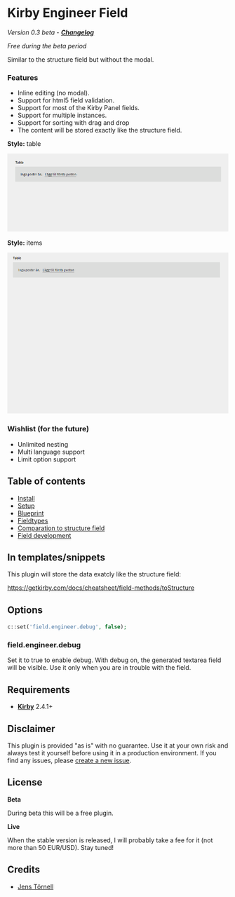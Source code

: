 # Kirby Engineer Field

*Version 0.3 beta* - ***[Changelog](docs/changelog.md)***

*Free during the beta period*

Similar to the structure field but without the modal.

### Features

- Inline editing (no modal).
- Support for html5 field validation. 
- Support for most of the Kirby Panel fields.
- Support for multiple instances.
- Support for sorting with drag and drop
- The content will be stored exactly like the structure field.

**Style:** table

![](docs/table.gif)

**Style:** items

![](docs/items.gif)

### Wishlist (for the future)

- Unlimited nesting
- Multi language support
- Limit option support

## Table of contents

- [Install](docs/install.md)
- [Setup](docs/setup.md)
- [Blueprint](docs/blueprint.md)
- [Fieldtypes](docs/fieldtypes.md)
- [Comparation to structure field](docs/compare.md)
- [Field development](docs/development.md)


## In templates/snippets

This plugin will store the data exatcly like the structure field:

https://getkirby.com/docs/cheatsheet/field-methods/toStructure

## Options

```php
c::set('field.engineer.debug', false);
```

### field.engineer.debug

Set it to true to enable debug. With debug on, the generated textarea field will be visible. Use it only when you are in trouble with the field.

## Requirements

- [**Kirby**](https://getkirby.com/) 2.4.1+

## Disclaimer

This plugin is provided "as is" with no guarantee. Use it at your own risk and always test it yourself before using it in a production environment. If you find any issues, please [create a new issue](https://github.com/jenstornell/field-engineer/issues/new).

## License

**Beta**

During beta this will be a free plugin.

**Live** 

When the stable version is released, I will probably take a fee for it (not more than 50 EUR/USD). Stay tuned!

## Credits

- [Jens Törnell](https://github.com/jenstornell)